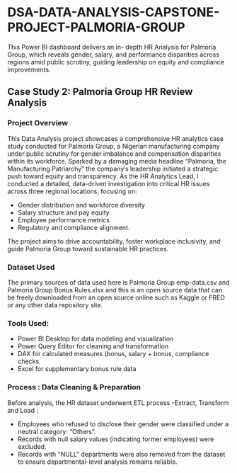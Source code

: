 # DSA-DATA-ANALYSIS-CAPSTONE-PROJECT-PALMORIA-GROUP
This Power BI dashboard delivers an in- depth HR Analysis for Palmoria Group, which reveals gender, salary, and performance disparities across regions amid public scrutiny, guiding leadership on equity and compliance improvements.

## Case Study 2: Palmoria Group HR Review Analysis 

### Project Overview
This Data Analysis project showcases a comprehensive HR analytics case study conducted for Palmoria Group, a Nigerian manufacturing company under public scrutiny for gender imbalance and compensation disparities within its workforce. Sparked by a damaging media headline “Palmoria, the Manufacturing Patriarchy” the company’s leadership initiated a strategic push toward equity and transparency.
As the HR Analytics Lead, I conducted a detailed, data-driven investigation into critical HR issues across three regional locations, focusing on:
 - Gender distribution and workforce diversity
 - Salary structure and pay equity
 -  Employee performance metrics
 - Regulatory and compliance alignment.

The project aims to drive accountability, foster workplace inclusivity, and guide Palmoria Group toward sustainable HR practices.

### Dataset Used
The primary sources of data used here is Palmoria  Group emp-data.csv and Palmoria Group Bonus Rules.xlsx and this is an open source data that can be freely downloaded from an open source online such as Kaggle or FRED or any other data repository site.

### Tools Used:
- Power BI Desktop for data modeling and visualization
- Power Query Editor for cleaning and transformation
- DAX for calculated measures (bonus, salary + bonus, compliance checks
- Excel for supplementary bonus rule data

### Process : Data Cleaning & Preparation
Before analysis, the HR dataset underwent ETL process -Extract, Transform and Load :
- Employees who refused to disclose their gender were classified under a neutral category: “Others”.
- Records with null salary values (indicating former employees) were excluded.
- Records with "NULL" departments were also removed from the dataset to ensure departmental-level analysis remains reliable.

